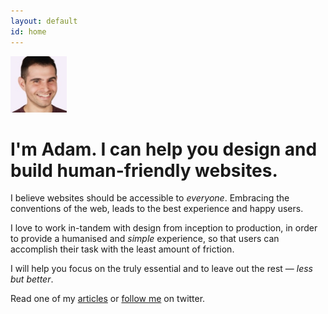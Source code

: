 ```yaml
---
layout: default
id: home
---
```


<div class="header">
	<div class="face">
		<img src="/assets/img/adam2.jpg" alt="Adam Photo" width="90" height="90">
	</div>
	<h1>I'm Adam. I can help you design and build human-friendly websites.</h1>
</div>

I believe websites should be accessible to *everyone*. Embracing the conventions of the web, leads to the best experience and happy users.

I love to work in-tandem with design from inception to production, in order to provide a humanised and *simple* experience, so that users can accomplish their task with the least amount of friction.

I will help you focus on the truly essential and to leave out the rest &mdash; *less but better*.

<p class="read">Read one of my <a href="/articles">articles</a> or <a href="http://www.twitter.com/adambsilver/">follow me</a> on twitter.</p>

<!-- est -->